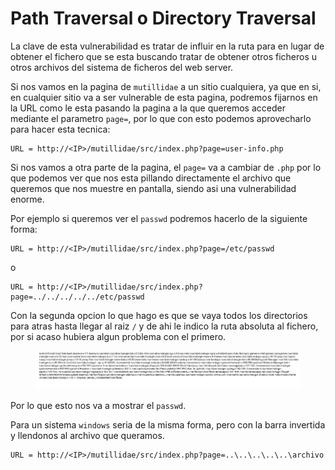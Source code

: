 # Path Traversal o Directory Traversal

La clave de esta vulnerabilidad es tratar de influir en la ruta para en lugar de obtener el fichero que se esta buscando tratar de obtener otros ficheros u otros archivos del sistema de ficheros del web server.

Si nos vamos en la pagina de `mutillidae` a un sitio cualquiera, ya que en si, en cualquier sitio va a ser vulnerable de esta pagina, podremos fijarnos en la URL como le esta pasando la pagina a la que queremos acceder mediante el parametro `page=`, por lo que con esto podemos aprovecharlo para hacer esta tecnica:

```
URL = http://<IP>/mutillidae/src/index.php?page=user-info.php
```

Si nos vamos a otra parte de la pagina, el `page=` va a cambiar de `.php` por lo que podemos ver que nos esta pillando directamente el archivo que queremos que nos muestre en pantalla, siendo asi una vulnerabilidad enorme.

Por ejemplo si queremos ver el `passwd` podremos hacerlo de la siguiente forma:

```
URL = http://<IP>/mutillidae/src/index.php?page=/etc/passwd
```

o

```
URL = http://<IP>/mutillidae/src/index.php?page=../../../../../etc/passwd
```

Con la segunda opcion lo que hago es que se vaya todos los directorios para atras hasta llegar al raiz `/` y de ahi le indico la ruta absoluta al fichero, por si acaso hubiera algun problema con el primero.

<figure><img src="../../.gitbook/assets/image (77).png" alt=""><figcaption></figcaption></figure>

Por lo que esto nos va a mostrar el `passwd`.

Para un sistema `windows` seria de la misma forma, pero con la barra invertida y llendonos al archivo que queramos.

```
URL = http://<IP>/mutillidae/src/index.php?page=..\..\..\..\..\archivo
```

